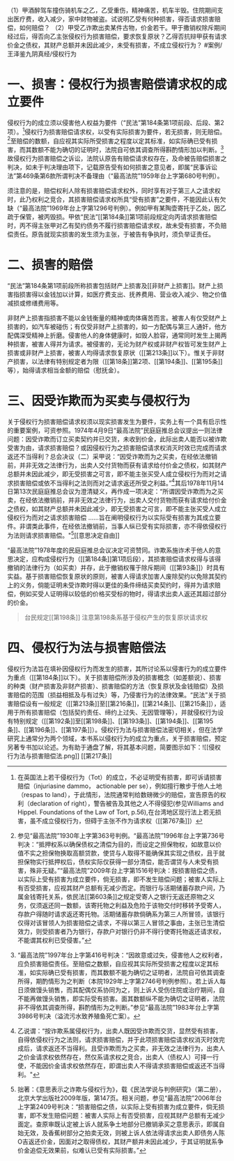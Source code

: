 （1）甲酒醉驾车撞伤骑机车之乙，乙受重伤，精神痛苦，机车半毁。住院期间支出医疗费，收入减少，家中财物被盗。试说明乙受有何种损害，得否请求损害赔偿，如何赔偿？
（2）甲受乙诈欺出卖某件古物，价金若干。甲于撒销权除斥期间经过后，得否向乙主张侵权行为损害赔偿，要求恢复原状？乙得否抗辩甲获有请求价金之债权，其财产总额并未因此减少，未受有损害，不成立侵权行为？ #案例/王泽鉴九阴真经/侵权行为 

# 一、损害：侵权行为损害赔偿请求权的成立要件

侵权行为的成立须以侵害他人权益为要件（“民法”第184条第1项前段、后段、第2项）。[^1]侵权行为损害赔偿请求权，以受有实际损害为要件，若无损害，则无赔偿。[^2]至赔偿的数额，自应视其实际所受损害之程度以定其标准，如实际确已受有损害，而其数额不能为确切的证明时，法院自可依其调查所得斟酌情形加以判断。[^3]故侵权行为损害赔偿之诉讼，法院认原告有赔偿请求权存在，及命被告赔偿损害之判决，如未于判决理由项下，记载原告受有如何损害之意见者，即属“民事诉讼法”第469条第6款所谓判决不备理由（“最高法院”1959年台上字第680号判例）。

须注意的是，赔偿权利人除有损害赔偿请求权外，同时享有对于第三人之请求权时，此乃权利之竞合，其损害赔偿请求权所具“受有损害”之要件，不能因此认有欠缺（“最高法院”1969年台上字第1296号判例）。例如甲有某陶壶寄托于乙处，因乙疏于保管，被丙毁损。甲依“民法”[[第184条]]第1项前段规定向丙请求损害赔偿时，丙不得主张甲对乙有契约债务不履行损害赔偿请求权，故未受有损害，不负赔偿责任。原告就现实损害的发生须为主张，于被告有争执时，须负举证责任。

# 二、损害的赔偿

“民法”第184条第1项前段所称损害包括财产上损害及[[非财产上损害]]。财产上损害指损害得以金钱加以计算，如医疗费支出、抚养费用、营业收入减少、物之价值减损或修缮费用等。

非财产上损害指损害不能以金钱衡量的精神或肉体痛苦而言。被害人有仅受财产上损害的，如汽车被碰伤；有仅受非财产上损害的，如一方配偶与第三人通奸，他方配偶深受精神上折磨。侵害他人的身体健康时，如毁人脸容，通常同时发生上揭两种损害，被害人得并为请求。被侵害的，无论为财产权或非财产权皆可发生财产上损害或非财产上损害，被害人均得请求恢复原状（[[第213条]]以下）。惟关于非财产损害，以法律有特别规定者为限（[[第18条]]第2项、[[第194条]]、[[第195条]]等），始得请求相当金额的赔偿（慰抚金）。

# 三、因受诈欺而为买卖与侵权行为

关于侵权行为损害赔偿请求权须以现实损害发生为要件，实务上有一个具有启示性的重要案例，可资参照。1974年4月9日“最高法院”民庭庭推总会议提出一则法律问题：因受诈欺而订立买卖契约并已交货，未收到价金，此际出卖人能否以被诈欺受害为由，请求损害赔偿？或因侵权行为之损害赔偿请求权消灭时效已完成而请求返还不当得利？总会决议（二）采甲说：“因受诈欺而为之买卖，在经依法撤销前，并非无效之法律行为，出卖人交付货物而获有请求给付价金之债权，如其财产总额并未因此减少，即无受损害之可言，即不能主张买受人成立侵权行为而对之请求损害赔偿或依不当得利之法则而对之请求返还所受之利益。”[^4]其后1978年11月14日第13次民庭庭推总会议为澄清疑义，再作成一项决定：“所谓因受诈欺而为之买卖，在经依法撤销前，并非无效之法律行为，出卖人交付货物而获有请求给付价金之债权，如其财产总额并未因此减少，即无受损害之可言，即不能主张买受人成立侵权行为而对之请求损害赔偿 ……旨在阐明侵权行为以实际受有损害为其成立要件。非谓类此事件，在经依法撤销前，当事人纵已受有实际损害，亦不得依侵权行为法则请求损害赔偿。"[^5][[意思决定自由]]

“最高法院”1978年度的民庭庭推总会议决定可资赞同。诈欺系施诈术于他人的意思决定，应构成侵权行为（[[第184条]]第1项后段），其损害赔偿请求权得与该得撤销的法律行为（如买卖）并存，此于撤销权罹于除斥期间（[[第93条]]）时具有实益。基于损害赔偿恢复原状的原则，被害人得请求加害人废除契约以免除其契约上的义务，倘能证明未受诈欺时得以更佳的条件缔结买卖契约时，得并为请求赔偿，例如买受人证明得以较低的价格买受标的物时，得请求出卖人返还其超过部分的价金。
>台民规定[[第198条]]
>注意第198条系基于侵权产生的恢复原状请求权

# 四、侵权行为法与损害赔偿法

侵权行为法旨在填补因侵权行为而发生的损害，其所讨论系以侵害行为的成立要件为重点（[[第184条]]以下）。关于损害赔偿所涉及的损害概念（如差额说）、损害的种类（财产损害及非财产损害）、损害赔偿的方法（恢复原状及金钱赔偿）及损害赔偿的范围（损益相抵及与有过失）等，乃侵害行为的法律效果。“民法”关于损害赔偿设有一般规定（[[第213条]]至[[第216条]]，[[第214条]]、[[第215条]]），适用于所有损害赔偿（包括契约责任、缔约上过失、无因管理等），并就侵权行为设有特别规定（[[第192条]]至[[第198条]]、[[第193条]]、[[第194条]]、[[第195条]]、[[第196条]]、[[第197条]]）。侵权行为法与损害赔偿法密切相关，但在法学研究上通常分为两个领域，本书系以侵权行为的成立为重点，关于损害赔偿，预定另著专书加以论述。为有助于通盘了解，将其基本问题，简要图示如下：![[侵权行为法与损害赔偿法.png]]
[[第217条]]


[^1]: 在英国法上若干侵权行为（Tot）的成立，不必证明受有损害，即可诉请损害赔偿（injuriasine dammo， actionable per se），例如擅行散步于他人土地（respas to land），于此情形，法院通常判给数磅微少的赔偿，宣告原告的权利（declaration of right），警告被告及其他之人不得侵犯(参见Williams and Hippel. Foundations of the Law of Tort, p.56),在台湾地区现行法上若无损害，虽不成立侵权行为，但碍于主张不作为请求权（[[第767条]]）
[^2]: 参见“最高法院”1930年上字第363号判例。“最高法院”1996年台上字第736号判决：“抵押权系以确保债权之清偿为目的，而设定之担保物权，如故意以价值不实之担保物换取高额贷款，使贷与人取得不能确保其实现之债权，且于就担保物实行抵押权后，债权实际仅获得一部分清偿，能否谓贷与人未受有损害，殊非无疑。”“最高法院”2009年台上字第1516号判决：按损害赔偿之债，以实际上受有损害为成立要件，倘无损害，即不发生赔偿问题；被害人实际上有否受损害，应视其财产总额有无减少而定。而银行与活期储蓄存款户间，乃属金钱寄托关系，依民法[[第603条]]之规定受寄人之银行无返还原物之义务，仅须返还同一数额，该寄托物之利益及危险于该物交付时移转予受寄人，存款户得随时请求返还寄托物。活期储蓄存款倘确系为第三人所冒领，该银行仅得对该冒领人为损害赔偿之请求，不得以第三人冒领之事由，主张已生清偿效力，则受损害者乃为银行，存款户对银行仍非不得行使寄托物返还请求权，不能谓其权利已受侵害。”
[^3]: “最高法院”1997年台上字第416号判决：“因故意或过失，侵害他人之权利者，应负损害赔偿责任。至赔偿之数额，自应视其实际所受损害之程度以定其标准，如实际确已受有损害，而其数额不能为确切之证明者，法院自可依其调查所得，期酌情形为之判断（本院1929年上字第2746号判例参照）。若上诉人每日须做馒头销售，而其配偶仅系协同为之，则上诉人受伤住院或治疗期间，自不能再做馒头销售，即实际受有损害。面其数额纵不能为确切之证明者，法院非不得依其调查所得，斟酌情形为之判断。”参见“最高法院”1983年台上字第3986号判决（溢流污水致养殖鱼死亡案）。
[^4]: 乙说谓：“按诈欺系属侵权行为，出卖人既因受诈欺而交货，显然受有损害，自得依侵权行为之法则，请求损害赔偿，并于此项损害赔偿请求权消灭时效完成后，请求返还不当得利。且受诈欺而为之买卖，非无效之法律行为，出卖人之价金请求权依然存在，然仅系请求权之竞合，出卖人（债权人）可择一行使，不能因价金请求权依然存在，即谓出卖人不得请求损害赔偿或返还不当得利。"
[^5]: 拙著：《意思表示之诈欺与侵权行为》，载《民法学说与判例研究》（第二册），北京大学出版社2009年版，第147页。相关问题，参见“最高法院”2006年台上字第2409号判决：“损害赔偿之债，以实际上受有损害为成立要件，倘无损害，即不发生赔偿问题：被害人实际上有否受损害，应视其财产总额有无减少面定。查原审既认定被上诉人就系争土地部分已撤销承买之意思表示，即属自始无效，及香蕉树部分之拍卖无效，则被上诉人依法得请求出卖人即债务人陈O吉返还价金，因面对之取得债权，其财产额井未因此减少，于其证明就系争价金追偿无效果前，似难认已受有实际损害。”